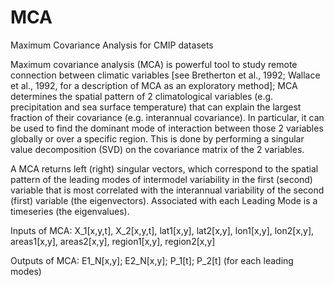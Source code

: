 # MCA
Maximum Covariance Analysis for CMIP datasets

Maximum covariance analysis (MCA) is powerful tool to study remote connection between climatic variables [see Bretherton et al., 1992; Wallace et al., 1992, for a description of MCA as an exploratory method]; MCA determines the spatial pattern of 2 climatological variables (e.g. precipitation and sea surface temperature) that can explain the largest fraction of their covariance (e.g. interannual covariance). In particular, it can be used to find the dominant mode of interaction between those 2 variables globally or over a specific region. This is done by performing a singular value decomposition (SVD) on the covariance matrix of the 2 variables.

A MCA returns left (right) singular vectors, which correspond to the spatial pattern of the leading modes of intermodel variability in the first (second) variable that is most correlated with the interannual variability of the second (first) variable (the eigenvectors). Associated with each Leading Mode is a timeseries (the eigenvalues).

Inputs of MCA: X_1[x,y,t], X_2[x,y,t], lat1[x,y], lat2[x,y], lon1[x,y], lon2[x,y], areas1[x,y], areas2[x,y], region1[x,y], region2[x,y]

Outputs of MCA: E1_N[x,y]; E2_N[x,y]; P_1[t]; P_2[t] (for each leading modes)    
